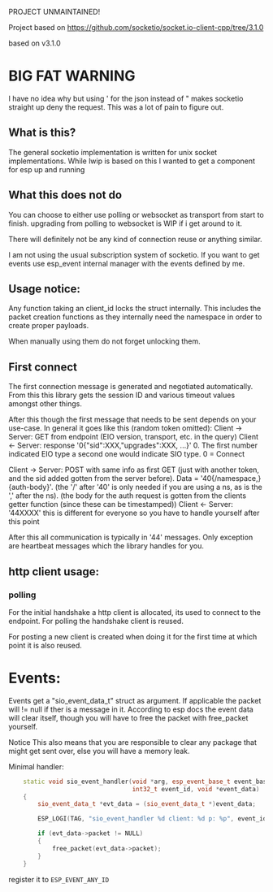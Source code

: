 PROJECT UNMAINTAINED!

Project based on https://github.com/socketio/socket.io-client-cpp/tree/3.1.0

based on v3.1.0

# BIG FAT WARNING
I have no idea why but using \' for the json instead of \" makes socketio straight up deny the request. This was a lot of pain to figure out.
## What is this?

The general socketio implementation is written for unix socket implementations. While lwip is based on this I wanted to get a component for esp up and running

## What this does not do

You can choose to either use polling or websocket as transport from start to finish. upgrading from polling to websocket is WIP if i get around to it.

There will definitely not be any kind of connection reuse or anything similar.

I am not using the usual subscription system of socketio. If you want to get events use esp_event internal manager with the events defined by me. 

## Usage notice:
Any function taking an client_id locks the struct internally. This includes the packet creation functions as they internally need the namespace in order to create proper payloads.

When manually using them do not forget unlocking them.

## First connect

The first connection message is generated and negotiated automatically. From this this library gets the session ID and various timeout values amongst other things. 

After this though the first message that needs to be sent depends on your use-case. In general it goes like this (random token omitted):
Client -> Server: GET from endpoint (EIO version, transport, etc. in the query)
Client <- Server: response '0{"sid":XXX,"upgrades":XXX, ...}' 0. The first number indicated EIO type a second one would indicate SIO type. 0 = Connect

Client -> Server: POST with same info as first GET (just with another token, and the sid added gotten from the server before). Data = '40{/namespace,}{auth-body}'. (the '/' after '40' is only needed if you are using a ns, as is the ',' after the ns). (the body for the auth request is gotten from the clients getter function (since these can be timestamped))
Client <- Server: '44XXXX' this is different for everyone so you have to handle yourself after this point


After this all communication is typically in '44' messages. Only exception are heartbeat messages which the library handles for you.


## http client usage:

### polling
For the initial handshake a http client is allocated, its used to connect to the endpoint.
For polling the handshake client is reused.

For posting a new client is created when doing it for the first time at which point it is also reused.

# Events:

Events get a "sio_event_data_t" struct as argument. If applicable the packet will != null if ther is a message in it. 
According to esp docs the event data will clear itself, though you will have to free the packet with free_packet yourself.

Notice This also means that you are responsible to clear any package that might get sent over, else you will have a memory leak.

Minimal handler:

```cpp
    static void sio_event_handler(void *arg, esp_event_base_t event_base,
                                  int32_t event_id, void *event_data)
    {
        sio_event_data_t *evt_data = (sio_event_data_t *)event_data;

        ESP_LOGI(TAG, "sio_event_handler %d client: %d p: %p", event_id, evt_data->client_id, evt_data->packet);

        if (evt_data->packet != NULL)
        {
            free_packet(evt_data->packet);
        }
    }
```

register it to `ESP_EVENT_ANY_ID`
